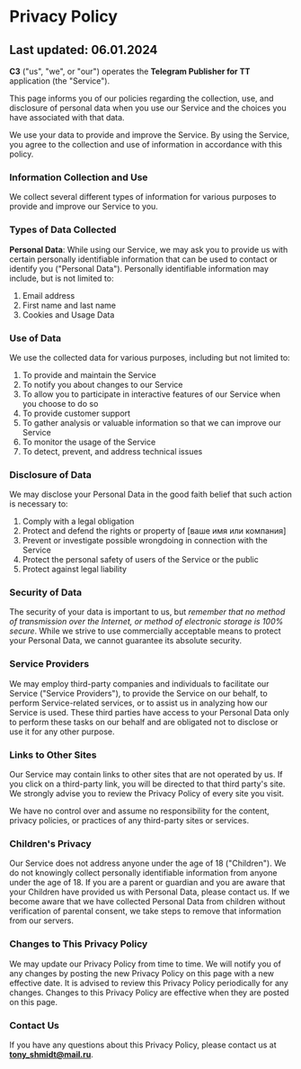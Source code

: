 # Privacy Policy

## Last updated: 06.01.2024

**C3** ("us", "we", or "our") operates the **Telegram Publisher for TT** application (the "Service").

This page informs you of our policies regarding the collection, use, and disclosure of personal data when you use our Service and the choices you have associated with that data.

We use your data to provide and improve the Service. By using the Service, you agree to the collection and use of information in accordance with this policy.

### Information Collection and Use

We collect several different types of information for various purposes to provide and improve our Service to you.

### Types of Data Collected

**Personal Data**: While using our Service, we may ask you to provide us with certain personally identifiable information that can be used to contact or identify you ("Personal Data"). Personally identifiable information may include, but is not limited to:
1. Email address
2. First name and last name
3. Cookies and Usage Data

### Use of Data

We use the collected data for various purposes, including but not limited to:

1. To provide and maintain the Service
2. To notify you about changes to our Service
3. To allow you to participate in interactive features of our Service when you choose to do so
4. To provide customer support
5. To gather analysis or valuable information so that we can improve our Service
6. To monitor the usage of the Service
7. To detect, prevent, and address technical issues

### Disclosure of Data

We may disclose your Personal Data in the good faith belief that such action is necessary to:

1. Comply with a legal obligation
2. Protect and defend the rights or property of [ваше имя или компания]
3. Prevent or investigate possible wrongdoing in connection with the Service
4. Protect the personal safety of users of the Service or the public
5. Protect against legal liability

### Security of Data

The security of your data is important to us, but *remember that no method of transmission over the Internet, or method of electronic storage is 100% secure*. While we strive to use commercially acceptable means to protect your Personal Data, we cannot guarantee its absolute security.

### Service Providers

We may employ third-party companies and individuals to facilitate our Service ("Service Providers"), to provide the Service on our behalf, to perform Service-related services, or to assist us in analyzing how our Service is used. These third parties have access to your Personal Data only to perform these tasks on our behalf and are obligated not to disclose or use it for any other purpose.

### Links to Other Sites

Our Service may contain links to other sites that are not operated by us. If you click on a third-party link, you will be directed to that third party's site. We strongly advise you to review the Privacy Policy of every site you visit.

We have no control over and assume no responsibility for the content, privacy policies, or practices of any third-party sites or services.

### Children's Privacy

Our Service does not address anyone under the age of 18 ("Children"). We do not knowingly collect personally identifiable information from anyone under the age of 18. If you are a parent or guardian and you are aware that your Children have provided us with Personal Data, please contact us. If we become aware that we have collected Personal Data from children without verification of parental consent, we take steps to remove that information from our servers.

### Changes to This Privacy Policy

We may update our Privacy Policy from time to time. We will notify you of any changes by posting the new Privacy Policy on this page with a new effective date. It is advised to review this Privacy Policy periodically for any changes. Changes to this Privacy Policy are effective when they are posted on this page.

### Contact Us

If you have any questions about this Privacy Policy, please contact us at **tony_shmidt@mail.ru**.
